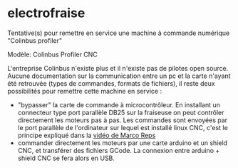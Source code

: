 # electrofraise  

Tentative(s) pour remettre en service une machine à commande numérique "Colinbus profiler"


Modèle: Colinbus Profiler CNC

L'entreprise Colinbus n'existe plus et il n'existe pas de pilotes open source. Aucune documentation sur la communication entre un pc et la carte n'ayant été retrouvée (types de commandes, formats de fichiers), il reste deux possibilités pour remettre cette machine en service :

* "bypasser" la carte de commande à microcontrôleur. En installant un connecteur type port parallèle DB25 sur la fraiseuse on peut contrôler directement les moteurs pas à pas. Les commandes sont envoyées par le port parallèle de l'ordinateur sur lequel est installé linux CNC, c'est le principe expliqué dans la [vidéo de Marco Reps](https://www.youtube.com/watch?v=RU573U6lsG)
* commander directement les moteurs par une carte arduino et un shield CNC, et transférer des fichiers GCode. La connexion entre arduino + shield CNC se fera alors en USB.

